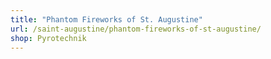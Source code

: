 ```yaml
---
title: "Phantom Fireworks of St. Augustine"
url: /saint-augustine/phantom-fireworks-of-st-augustine/
shop: Pyrotechnik
---
```

